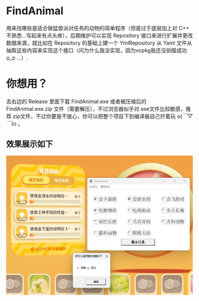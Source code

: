 # FindAnimal
用来找哪些是适合做猛兽派对任务的动物的简单程序（但是过于底层加上对 C++ 不熟悉...写起来有点头疼），后期维护可以实现 Repository 接口来进行扩展并更改数据来源，就比如在 Repository 的基础上建一个 YmlRepository 从 Yaml 文件从抽取这些内容来实现这个接口（问为什么我没实现，因为vcpkg我还没驯服成功 ಥ_ಥ ...）.
  
# 你想用？
去右边的 Release 里面下载 FindAnimal.exe 或者被压缩后的 FindAnimal.exe.zip 文件（需要解压），不过浏览器似乎对.exe文件比较敏感，推荐.zip文件，不过你要是不放心，你可以把整个项目下到编译器自己拧着玩 o(*￣▽￣*)o 。

## 效果展示如下
![image](https://github.com/SmerryBeta/FindAnimal/blob/main/%E5%B1%95%E7%A4%BA/%E5%B1%95%E7%A4%BA.png)
